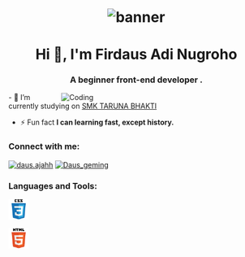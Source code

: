 <h1 align="center"><img align="center" alt="banner" src="https://i.pinimg.com/originals/56/e5/97/56e597a70e4651eb9c91ef7b77c1b224.gif"></h1>
<h1 align="center">Hi 👋, I'm Firdaus Adi Nugroho</h1>
<h3 align="center">A beginner front-end developer .</h3>
<img align="right" alt="Coding" width="400" src="https://media1.giphy.com/media/AvrTj5rRdNXovX34AU/200w.gif?cid=82a1493b0l0eak5fwk1abvrcu01nzoahqdf10qnvc9x10yxm&ep=v1_gifs_related&rid=200w.gif&ct=g">
- 🔭 I’m currently studying on <a href="https://smktarunabhakti.net/">SMK TARUNA BHAKTI</a>

- ⚡ Fun fact **I can learning fast, except history.**

<h3 align="left">Connect with me:</h3>
<p align="left">
<a href="https://instagram.com/daus.ajahh" target="blank"><img align="center" src="https://raw.githubusercontent.com/rahuldkjain/github-profile-readme-generator/master/src/images/icons/Social/instagram.svg" alt="daus.ajahh" height="30" width="40" /></a>
<a href="https://www.youtube.com/@Daus_geming" target="blank"><img align="center" src="https://raw.githubusercontent.com/rahuldkjain/github-profile-readme-generator/master/src/images/icons/Social/youtube.svg" alt="Daus_geming" height="30" width="40" /></a>
</p>

<h3 align="left">Languages and Tools:</h3>
<p align="left"> 

 
  <a href="https://www.w3schools.com/css/" target="_blank" rel="noreferrer"> <img src="https://raw.githubusercontent.com/devicons/devicon/master/icons/css3/css3-original-wordmark.svg" alt="css3" width="40" height="40"/> </a> 
 
 
  <a href="https://www.w3.org/html/" target="_blank" rel="noreferrer"> <img src="https://raw.githubusercontent.com/devicons/devicon/master/icons/html5/html5-original-wordmark.svg" alt="html5" width="40" height="40"/> </a>
</p>
